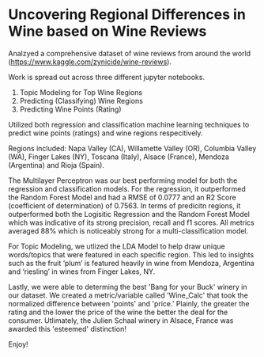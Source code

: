 # Uncovering Regional Differences in Wine based on Wine Reviews

Analzyed a comprehensive dataset of wine reviews from around the world (https://www.kaggle.com/zynicide/wine-reviews).

Work is spread out across three different jupyter notebooks. 
  1. Topic Modeling for Top Wine Regions
  2. Predicting (Classifying) Wine Regions
  3. Predicting Wine Points (Rating)

Utilized both regression and classification machine learning techniques to predict wine points (ratings) and wine regions respecitively.

Regions included: Napa Valley (CA), Willamette Valley (OR), Columbia Valley (WA), Finger Lakes (NY), Toscana (Italy), Alsace (France), Mendoza (Argentina) and Rioja (Spain).

The Multilayer Perceptron was our best performing model for both the regression and classification models. For the regression, it outperformed the Random Forest Model and had a RMSE of 0.0777 and an R2 Score (coefficient of determination) of 0.7563. In terms of predicitn regions, it outperformed both the Logisitic Regression and the Random Forest Model which was indicative of its strong precision, recall and f1 scores. All metrics averaged 88% which is noticeably strong for a multi-classification model.

For Topic Modeling, we utlized the LDA Model to help draw unique words/topics that were featured in each specific region. This led to insights such as the fruit ‘plum’ is featured heavily in wine from Mendoza, Argentina and ‘riesling’ in wines from Finger Lakes, NY. 

Lastly, we were able to determing the best 'Bang for your Buck' winery in our dataset. We created a metric/variable called 'Wine_Calc' that took the normalized difference between 'points' and 'price.' Plainly, the greater the rating and the lower the price of the wine the better the deal for the consumer. Utlimately, the Julien Schaal winery in Alsace, France was awarded this 'esteemed' distinction!

Enjoy!


